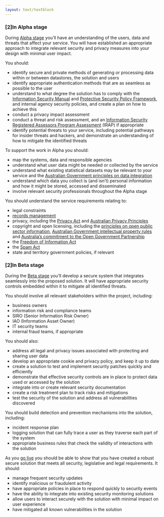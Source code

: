 ```yaml
---
layout: text/textblock
---
```


### [2]In Alpha stage

During [Alpha stage](/topics/service-design-delivery-process/alpha-stage/) you’ll have an understanding of the users, data and threats that affect your service. You will have established an appropriate approach to integrate relevant security and privacy measures into your design with minimal user impact.

You should:

- identify secure and private methods of generating or processing data within or between datastores, the solution and users
- identify appropriate authentication methods that are as seamless as possible to the user
- understand to what degree the solution has to comply with the [Information Security Manual](http://www.asd.gov.au/infosec/ism/) and [Protective Security Policy Framework](https://www.protectivesecurity.gov.au/Pages/default.aspx), and internal agency security policies, and create a plan on how to achieve this
- conduct a privacy impact assessment
- conduct a threat and risk assessment, and an [Information Security Registered Assessors Program Assessment](http://www.asd.gov.au/infosec/irap/index.htm) (IRAP) if appropriate
- identify potential threats to your service, including potential pathways for insider threats and hackers, and demonstrate an understanding of how to mitigate the identified threats

To support the work in Alpha you should:

- map the systems, data and responsible agencies
- understand what user data might be needed or collected by the service
- understand what existing statistical datasets may be relevant to your service and the [Australian Government principles on data integration](http://statistical-data-integration.govspace.gov.au/)
- understand which data you collect is (and isn’t) personal information and how it might be stored, accessed and disseminated
- involve relevant security professionals throughout the Alpha stage

You should understand the service requirements relating to:

* legal constraints
* [records management](http://www.naa.gov.au/information-management/managing-information-and-records/index.aspx)
* privacy, including the [Privacy Act](https://www.legislation.gov.au/Series/C2004A03712) and [Australian Privacy Principles](https://www.oaic.gov.au/individuals/privacy-fact-sheets/general/privacy-fact-sheet-17-australian-privacy-principles)
* copyright and open licensing, including the [principles on open public sector information](https://www.oaic.gov.au/information-policy/information-policy-resources/principles-on-open-public-sector-information), [Australian Government intellectual property rules](https://www.communications.gov.au/policy/policy-listing/australian-government-intellectual-property-rules) and [Australia’s commitment to the Open Government Partnership](https://www.opengovpartnership.org/countries/australia)
* the [Freedom of Information Act](https://www.oaic.gov.au/freedom-of-information/foi-act)
* the [Spam Act](https://www.legislation.gov.au/Series/C2004A01214)
* state and territory government policies, if relevant

### [2]In Beta stage

During the [Beta stage](/topics/service-design-delivery-process/beta-stage/) you’ll develop a secure system that integrates seamlessly into the proposed solution. It will have appropriate security controls embedded within it to mitigate all identified threats.

You should involve all relevant stakeholders within the project, including:
  - business owners
  - information risk and compliance teams
  - SIRO (Senior Information Risk Owner)
  - IAO (Information Asset Owner)
  - IT security teams
  - internal fraud teams, if appropriate

You should also:
- address all legal and privacy issues associated with protecting and sharing user data
- develop an appropriate cookie and privacy policy, and keep it up to date
- create a solution to test and implement security patches quickly and efficiently
- demonstrate that effective security controls are in place to protect data used or accessed by the solution
- integrate into or create relevant security documentation
- create a risk treatment plan to track risks and mitigations
- test the security of the solution and address all vulnerabilities discovered

You should build detection and prevention mechanisms into the solution, including:
  - incident response plan
  - logging solution that can fully trace a user as they traverse each part of the system
  - appropriate business rules that check the validity of interactions with the solution

As you [go live](/topics/service-design-delivery-process/live-stage/) you should be able to show that you have created a robust secure solution that meets all security, legislative and legal requirements. It should:

- manage frequent security updates
- identify malicious or fraudulent activity
- have appropriate policies in place to respond quickly to security events
- have the ability to integrate into existing security monitoring solutions
- allow users to interact securely with the solution with minimal impact on user experience
- have mitigated all known vulnerabilities in the solution

